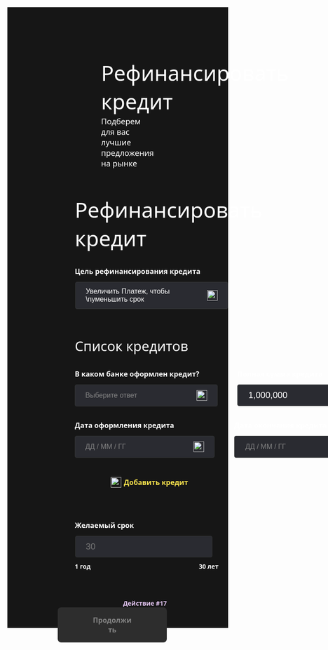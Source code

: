 <!DOCTYPE html>
<html lang="en">
<head>
	<meta charset="UTF-8">
	<meta name="viewport" content="width=device-width, initial-scale=1.0">
	<title>РефинансированиекредитаСтраница№2</title>
	<style>
		body {
			font-family: system-ui;
		}
		.absolute-image {
			position: absolute;
			bottom: -5px;
			left: 0px;
			width: 325px;
			height: 12px;
			object-fit: fill;
		}
		.box {
			width: 67px;
			height: 2px;
			background: #333535;
			margin: 10px 8px 10px 6px;
		}
		.box2 {
			width: 80px;
			height: 1px;
		}
		.box3 {
			width: 67px;
			height: 2px;
			background: #333535;
		}
		.box4 {
			height: 1px;
			align-self: stretch;
			background: #333535;
			margin-bottom: 31px;
			margin-left: 155px;
			margin-right: 155px;
		}
		.button-row-view {
			display: flex;
			align-items: center;
			background: #2A2B31;
			border-radius: 4px;
			border: 1px solid #333535;
			padding: 12px 23px;
			margin-bottom: 32px;
			margin-left: 155px;
			gap: 62px;
			text-align: left;
		}
		.button-row-view2 {
			display: flex;
			align-items: center;
			background: #2A2B31;
			border-radius: 4px;
			border: 1px solid #333535;
			padding: 12px 23px;
			text-align: left;
		}
		.button-row-view3 {
			display: flex;
			align-items: center;
			background: #2A2B31;
			border-radius: 4px;
			border: 1px solid #333535;
			padding: 12px 24px;
			text-align: left;
		}
		.column {
			align-self: stretch;
			margin-bottom: 40px;
		}
		.column2 {
			display: flex;
			flex-direction: column;
			align-items: center;
		}
		.column3 {
			align-self: stretch;
			display: flex;
			flex-direction: column;
			align-items: flex-start;
			padding-top: 29px;
			padding-bottom: 29px;
			margin-bottom: 32px;
			margin-left: 154px;
			margin-right: 154px;
			background-image: url('https://storage.googleapis.com/tagjs-prod.appspot.com/v1/bJ75Zn4C2U/2k84dhy4_expires_30_days.png');
			background-size: cover;
			background-position: center;
		}
		.column4 {
			flex-shrink: 0;
			display: flex;
			flex-direction: column;
			align-items: flex-start;
			margin-right: 45px;
			gap: 13px;
		}
		.column5 {
			flex-shrink: 0;
			display: flex;
			flex-direction: column;
			align-items: flex-start;
			margin-right: 45px;
			gap: 12px;
		}
		.column6 {
			flex-shrink: 0;
			display: flex;
			flex-direction: column;
			align-items: flex-start;
			margin-right: 15px;
			gap: 13px;
		}
		.column7 {
			flex-shrink: 0;
			display: flex;
			flex-direction: column;
			align-items: flex-start;
			margin-top: 17px;
			gap: 17px;
		}
		.column8 {
			flex-shrink: 0;
			display: flex;
			flex-direction: column;
			align-items: flex-start;
			gap: 13px;
		}
		.column9 {
			flex-shrink: 0;
			display: flex;
			flex-direction: column;
			align-items: flex-start;
			gap: 12px;
		}
		.column10 {
			display: flex;
			flex-direction: column;
			align-items: flex-start;
			margin-bottom: 11px;
			margin-left: 155px;
			position: relative;
		}
		.column11 {
			width: 546px;
			margin-right: 140px;
		}
		.contain {
			display: flex;
			flex-direction: column;
			background: #FFFFFF;
		}
		.image {
			width: 102px;
			height: 46px;
			object-fit: fill;
		}
		.image2 {
			border-radius: 8px;
			width: 24px;
			height: 24px;
			object-fit: fill;
		}
		.image3 {
			width: 31px;
			height: 31px;
			object-fit: fill;
		}
		.image4 {
			width: 31px;
			height: 31px;
			margin-right: 10px;
			object-fit: fill;
		}
		.image5 {
			width: 32px;
			height: 32px;
			margin-bottom: 16px;
			margin-left: 1052px;
			object-fit: fill;
		}
		.image6 {
			width: 73px;
			height: 73px;
			object-fit: fill;
		}
		.image7 {
			width: 24px;
			height: 24px;
			object-fit: fill;
		}
		.image8 {
			width: 20px;
			height: 20px;
			object-fit: fill;
		}
		.image9 {
			width: 32px;
			height: 32px;
			margin-left: 16px;
			object-fit: fill;
		}
		.input {
			color: #FFFFFF;
			font-size: 20px;
			background: #2A2B31;
			border-radius: 4px;
			border: 1px solid #333535;
			padding: 12px 23px;
		}
		.row-view {
			align-self: stretch;
			display: flex;
			justify-content: space-between;
			align-items: flex-start;
			background: #161616;
			padding: 24px 155px;
		}
		.row-view2 {
			flex-shrink: 0;
			display: flex;
			align-items: center;
			padding: 11px 16px 11px 28px;
			gap: 14px;
		}
		.row-view3 {
			width: 1130px;
			box-sizing: border-box;
			display: flex;
			align-items: center;
			padding-top: 20px;
			padding-bottom: 20px;
		}
		.row-view4 {
			flex-shrink: 0;
			display: flex;
			align-items: center;
			margin-right: 4px;
			gap: 10px;
		}
		.row-view5 {
			flex-shrink: 0;
			display: flex;
			align-items: center;
			gap: 10px;
		}
		.row-view6 {
			display: flex;
			align-items: flex-start;
			margin-left: 60px;
		}
		.row-view7 {
			display: flex;
			align-items: flex-start;
			margin-bottom: 32px;
			margin-left: 154px;
		}
		.row-view8 {
			display: flex;
			align-items: flex-start;
			margin-bottom: 32px;
			margin-left: 154px;
			gap: 45px;
		}
		.row-view9 {
			display: flex;
			align-items: center;
			padding: 12px 81px;
			margin-bottom: 32px;
			margin-left: 155px;
			gap: 6px;
		}
		.row-view10 {
			display: flex;
			align-items: flex-start;
			margin-bottom: 57px;
			margin-left: 154px;
		}
		.scroll-view {
			height: 1415px;
			align-self: stretch;
			display: flex;
			flex-direction: column;
			align-items: flex-start;
			background: #161616;
		}
		.text {
			color: #FFFFFF;
			font-size: 16px;
			font-weight: bold;
		}
		.text2 {
			color: #FFFFFF;
			font-size: 20px;
		}
		.text3 {
			color: #838383;
			font-size: 20px;
			margin-right: 5px;
		}
		.text4 {
			color: #838383;
			font-size: 20px;
			margin-right: 7px;
		}
		.text5 {
			color: #838383;
			font-size: 20px;
		}
		.text6 {
			color: #FFFFFF;
			font-size: 48px;
			margin-right: 383px;
		}
		.text7 {
			color: #E5C7F4;
			font-size: 14px;
			font-weight: bold;
			margin-top: 37px;
		}
		.text8 {
			color: #FFFFFF;
			font-size: 18px;
			margin-top: 1px;
			margin-right: 549px;
		}
		.text9 {
			color: #FFFFFF;
			font-size: 48px;
			margin-bottom: 32px;
			margin-left: 154px;
		}
		.text10 {
			color: #FFFFFF;
			font-size: 16px;
			font-weight: bold;
			margin-bottom: 13px;
			margin-left: 154px;
		}
		.text11 {
			color: #FFFFFF;
			font-size: 16px;
		}
		.text12 {
			color: #FFFFFF;
			font-size: 31px;
			margin-bottom: 32px;
			margin-left: 154px;
		}
		.text13 {
			color: #838383;
			font-size: 16px;
			margin-right: 136px;
		}
		.text14 {
			color: #FFFFFF;
			font-size: 20px;
			margin-right: 174px;
		}
		.text15 {
			color: #E5C7F4;
			font-size: 14px;
			font-weight: bold;
		}
		.text16 {
			color: #838383;
			font-size: 16px;
			margin-right: 155px;
		}
		.text17 {
			color: #FBE54D;
			font-size: 16px;
			font-weight: bold;
		}
		.text18 {
			color: #FFFFFF;
			font-size: 14px;
			font-weight: bold;
			margin-right: 247px;
		}
		.text19 {
			color: #FFFFFF;
			font-size: 14px;
			font-weight: bold;
		}
		.text20 {
			color: #838383;
			font-size: 16px;
			font-weight: bold;
			text-align: center;
			margin-left: 76px;
			margin-right: 76px;
		}
		.view {
			align-self: stretch;
			display: flex;
			flex-direction: column;
			align-items: center;
			background: #1F2023;
			padding-top: 10px;
			padding-bottom: 10px;
		}
		.view2 {
			flex-shrink: 0;
			display: flex;
			flex-direction: column;
			align-items: center;
			padding-bottom: 1px;
		}
		.view3 {
			flex-shrink: 0;
			display: flex;
			flex-direction: column;
			align-items: center;
			margin-right: 3px;
		}
		.view4 {
			display: flex;
			flex-direction: column;
			align-items: center;
			padding-bottom: 1px;
		}
		.view5 {
			align-self: stretch;
			display: flex;
			flex-direction: column;
			align-items: flex-end;
			padding-top: 8px;
			padding-bottom: 32px;
		}
		.view6 {
			align-self: stretch;
			display: flex;
			flex-direction: column;
			align-items: flex-end;
		}
		.view7 {
			width: 249px;
			box-sizing: border-box;
			display: flex;
			flex-direction: column;
			background: #2D2D2D;
			border-radius: 8px;
			padding-top: 18px;
			padding-bottom: 18px;
		}
	</style>
</head>
<body>
		<div class="contain">
		<div class="scroll-view">
			<div class="column">
				<div class="row-view">
					<img
						src="https://storage.googleapis.com/tagjs-prod.appspot.com/v1/bJ75Zn4C2U/mtlwtmm3_expires_30_days.png" 
						class="image"
					/>
					<div class="row-view2">
						<span class="text" >
							Войти в личный кабинет
						</span>
						<img
							src="https://storage.googleapis.com/tagjs-prod.appspot.com/v1/bJ75Zn4C2U/z07q8fi8_expires_30_days.png" 
							class="image2"
						/>
					</div>
				</div>
				<div class="view">
					<div class="row-view3">
						<div class="row-view4">
							<img
								src="https://storage.googleapis.com/tagjs-prod.appspot.com/v1/bJ75Zn4C2U/akss8i71_expires_30_days.png" 
								class="image3"
							/>
							<div class="view2">
								<span class="text2" >
									Рефинансировать кредит
								</span>
							</div>
						</div>
						<div class="box">
						</div>
						<img
							src="https://storage.googleapis.com/tagjs-prod.appspot.com/v1/bJ75Zn4C2U/t83793pl_expires_30_days.png" 
							class="image4"
						/>
						<span class="text3" >
							Личные данные
						</span>
						<div class="view3">
							<div class="column2">
								<div class="box2">
								</div>
								<div class="box3">
								</div>
							</div>
						</div>
						<img
							src="https://storage.googleapis.com/tagjs-prod.appspot.com/v1/bJ75Zn4C2U/1d3dvben_expires_30_days.png" 
							class="image4"
						/>
						<span class="text4" >
							Доходы
						</span>
						<div class="view3">
							<div class="column2">
								<div class="box2">
								</div>
								<div class="box3">
								</div>
							</div>
						</div>
						<div class="row-view5">
							<img
								src="https://storage.googleapis.com/tagjs-prod.appspot.com/v1/bJ75Zn4C2U/wenikezh_expires_30_days.png" 
								class="image3"
							/>
							<div class="view2">
								<span class="text5" >
									Подходящие Программы
								</span>
							</div>
						</div>
					</div>
				</div>
			</div>
			<div class="column3">
				<img
					src="https://storage.googleapis.com/tagjs-prod.appspot.com/v1/bJ75Zn4C2U/z2oniih6_expires_30_days.png" 
					class="image5"
				/>
				<div class="row-view6">
					<span class="text6" >
						Рефинансировать кредит
					</span>
					<span class="text7" >
						Действие #6
					</span>
				</div>
				<div class="row-view6">
					<span class="text8" >
						Подберем для вас лучшие предложения на рынке
					</span>
					<img
						src="https://storage.googleapis.com/tagjs-prod.appspot.com/v1/bJ75Zn4C2U/5vlkxfkh_expires_30_days.png" 
						class="image6"
					/>
				</div>
			</div>
			<span class="text9" >
				Рефинансировать кредит
			</span>
			<span class="text10" >
				Цель рефинансирования кредита
			</span>
			<button class="button-row-view"
				onclick="alert('Pressed!')"}>
				<span class="text11" >
					Увеличить Платеж, чтобы \nуменьшить срок
				</span>
				<img
					src="https://storage.googleapis.com/tagjs-prod.appspot.com/v1/bJ75Zn4C2U/zrkkxb32_expires_30_days.png" 
					class="image7"
				/>
			</button>
			<div class="box4">
			</div>
			<span class="text12" >
				Список кредитов
			</span>
			<div class="row-view7">
				<div class="column4">
					<span class="text" >
						В каком банке оформлен кредит?
					</span>
					<button class="button-row-view2"
						onclick="alert('Pressed!')"}>
						<span class="text13" >
							Выберите ответ
						</span>
						<img
							src="https://storage.googleapis.com/tagjs-prod.appspot.com/v1/bJ75Zn4C2U/68tf3iuo_expires_30_days.png" 
							class="image7"
						/>
					</button>
				</div>
				<div class="column5">
					<div class="view4">
						<span class="text" >
							Полная сумма кредита
						</span>
					</div>
					<button class="button-row-view3"
						onclick="alert('Pressed!')"}>
						<span class="text14" >
							1,000,000
						</span>
						<img
							src="https://storage.googleapis.com/tagjs-prod.appspot.com/v1/bJ75Zn4C2U/3egsy6bk_expires_30_days.png" 
							class="image8"
						/>
					</button>
				</div>
				<div class="column6">
					<span class="text" >
						Ежемесячный платеж
					</span>
					<button class="button-row-view2"
						onclick="alert('Pressed!')"}>
						<span class="text14" >
							1,000,000
						</span>
						<img
							src="https://storage.googleapis.com/tagjs-prod.appspot.com/v1/bJ75Zn4C2U/sui3yw13_expires_30_days.png" 
							class="image8"
						/>
					</button>
				</div>
				<div class="column7">
					<span class="text15" >
						Действие #13
					</span>
					<img
						src="https://storage.googleapis.com/tagjs-prod.appspot.com/v1/bJ75Zn4C2U/jcezeysk_expires_30_days.png" 
						class="image9"
					/>
				</div>
			</div>
			<div class="row-view8">
				<div class="column8">
					<span class="text" >
						Дата оформления кредита
					</span>
					<button class="button-row-view2"
						onclick="alert('Pressed!')"}>
						<span class="text16" >
							ДД / ММ / ГГ
						</span>
						<img
							src="https://storage.googleapis.com/tagjs-prod.appspot.com/v1/bJ75Zn4C2U/hee1qhvz_expires_30_days.png" 
							class="image7"
						/>
					</button>
				</div>
				<div class="column9">
					<div class="view4">
						<span class="text" >
							Дата окончания кредита
						</span>
					</div>
					<button class="button-row-view3"
						onclick="alert('Pressed!')"}>
						<span class="text16" >
							ДД / ММ / ГГ
						</span>
						<img
							src="https://storage.googleapis.com/tagjs-prod.appspot.com/v1/bJ75Zn4C2U/akt4rvfa_expires_30_days.png" 
							class="image7"
						/>
					</button>
				</div>
				<div class="column8">
					<span class="text" >
						Сумма досрочного погашения
					</span>
					<button class="button-row-view2"
						onclick="alert('Pressed!')"}>
						<span class="text14" >
							1,000,000
						</span>
						<img
							src="https://storage.googleapis.com/tagjs-prod.appspot.com/v1/bJ75Zn4C2U/039zprrc_expires_30_days.png" 
							class="image8"
						/>
					</button>
				</div>
			</div>
			<div class="row-view9">
				<img
					src="https://storage.googleapis.com/tagjs-prod.appspot.com/v1/bJ75Zn4C2U/f3xthx4c_expires_30_days.png" 
					class="image7"
				/>
				<span class="text17" >
					Добавить кредит
				</span>
			</div>
			<div class="box4">
			</div>
			<span class="text10" >
				Желаемый срок
			</span>
			<div class="column10">
				<input
					type="text"
					placeholder="30"
					class="input"
				/>
				<img
					src="https://storage.googleapis.com/tagjs-prod.appspot.com/v1/bJ75Zn4C2U/ju6re7u4_expires_30_days.png" 
					class="absolute-image"
				/>
			</div>
			<div class="row-view10">
				<span class="text18" >
					1 год
				</span>
				<span class="text19" >
					30 лет
				</span>
			</div>
			<div class="view5">
				<div class="column11">
					<div class="view6">
						<span class="text15" >
							Действие #17
						</span>
					</div>
					<div class="view6">
						<div class="view7">
							<span class="text20" >
								Продолжить
							</span>
						</div>
					</div>
				</div>
			</div>
		</div>
	</div>
</body>
</html>